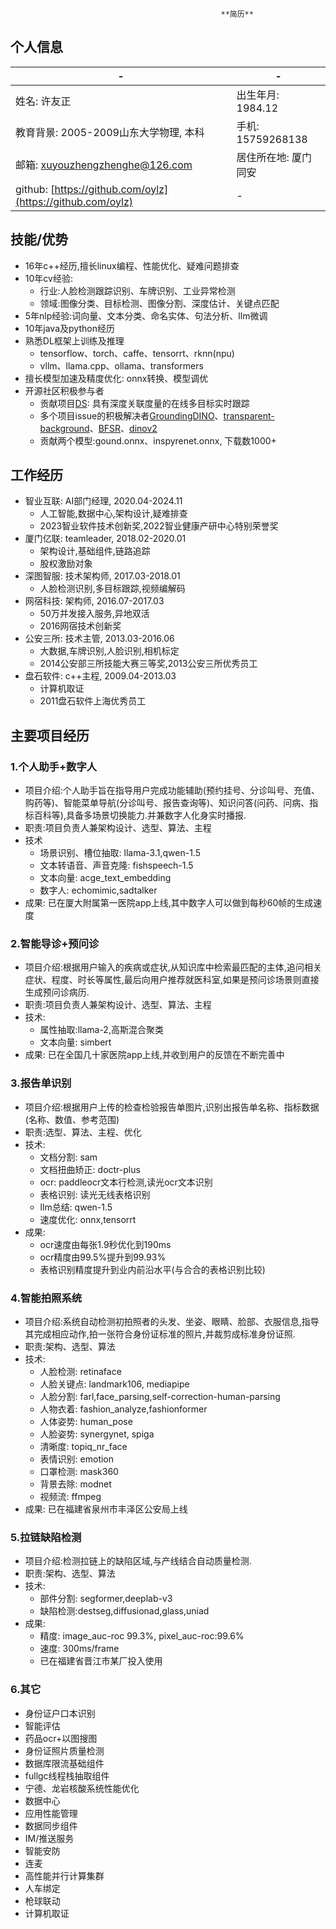                                                    **简历**

## 个人信息

-|-
-|-
姓名: 许友正|出生年月: 1984.12
教育背景: 2005-2009山东大学物理, 本科|手机: 15759268138
邮箱: xuyouzhengzhenghe@126.com|居住所在地: 厦门同安
github: [https://github.com/oylz](https://github.com/oylz)|-

## 技能/优势
* 16年c++经历,擅长linux编程、性能优化、疑难问题排查
* 10年cv经验:
    * 行业:人脸检测跟踪识别、车牌识别、工业异常检测
    * 领域:图像分类、目标检测、图像分割、深度估计、关键点匹配
* 5年nlp经验:词向量、文本分类、命名实体、句法分析、llm微调
* 10年java及python经历
* 熟悉DL框架上训练及推理
    * tensorflow、torch、caffe、tensorrt、rknn(npu)
    * vllm、llama.cpp、ollama、transformers
* 擅长模型加速及精度优化: onnx转换、模型调优
* 开源社区积极参与者
    * 贡献项目[DS](https://github.com/oylz/DS): 具有深度关联度量的在线多目标实时跟踪
    * 多个项目issue的积极解决者[GroundingDINO](https://github.com/IDEA-Research/GroundingDINO/issues/156#issuecomment-2324608395)、[transparent-background](https://github.com/plemeri/transparent-background/issues/13)、[BFSR](https://github.com/liyuantsao/BFSR/issues/1)、[dinov2](https://github.com/facebookresearch/dinov2/issues/19)
    * 贡献两个模型:gound.onnx、inspyrenet.onnx, 下载数1000+ 

## 工作经历

* 智业互联: AI部门经理, 2020.04-2024.11
    * 人工智能,数据中心,架构设计,疑难排查
    * 2023智业软件技术创新奖,2022智业健康产研中心特别荣誉奖
* 厦门亿联: teamleader, 2018.02-2020.01
    * 架构设计,基础组件,链路追踪
    * 股权激励对象
* 深图智服: 技术架构师, 2017.03-2018.01
    * 人脸检测识别,多目标跟踪,视频编解码
* 网宿科技: 架构师, 2016.07-2017.03
    * 50万并发接入服务,异地双活
    * 2016网宿技术创新奖
* 公安三所: 技术主管, 2013.03-2016.06
    * 大数据,车牌识别,人脸识别,相机标定
    * 2014公安部三所技能大赛三等奖,2013公安三所优秀员工
* 盘石软件: c++主程, 2009.04-2013.03
    * 计算机取证
    * 2011盘石软件上海优秀员工


## 主要项目经历

### 1.个人助手+数字人
* 项目介绍:个人助手旨在指导用户完成功能辅助(预约挂号、分诊叫号、充值、购药等)、智能菜单导航(分诊叫号、报告查询等)、知识问答(问药、问病、指标百科等),具备多场景切换能力.并兼数字人化身实时播报.
* 职责:项目负责人兼架构设计、选型、算法、主程
* 技术
    * 场景识别、槽位抽取: llama-3.1,qwen-1.5
    * 文本转语音、声音克隆: fishspeech-1.5
    * 文本向量: acge_text_embedding
    * 数字人: echomimic,sadtalker
* 成果: 已在厦大附属第一医院app上线,其中数字人可以做到每秒60帧的生成速度

### 2.智能导诊+预问诊
* 项目介绍:根据用户输入的疾病或症状,从知识库中检索最匹配的主体,追问相关症状、程度、时长等属性,最后向用户推荐就医科室,如果是预问诊场景则直接生成预问诊病历.
* 职责:项目负责人兼架构设计、选型、算法、主程
* 技术:
    * 属性抽取:llama-2,高斯混合聚类
    * 文本向量: simbert
* 成果: 已在全国几十家医院app上线,并收到用户的反馈在不断完善中

### 3.报告单识别
* 项目介绍:根据用户上传的检查检验报告单图片,识别出报告单名称、指标数据(名称、数值、参考范围)
* 职责:选型、算法、主程、优化
* 技术:
    * 文档分割: sam
    * 文档扭曲矫正: doctr-plus
    * ocr: paddleocr文本行检测,读光ocr文本识别
    * 表格识别: 读光无线表格识别
    * llm总结: qwen-1.5
    * 速度优化: onnx,tensorrt
* 成果:
    * ocr速度由每张1.9秒优化到190ms
    * ocr精度由99.5%提升到99.93%
    * 表格识别精度提升到业内前沿水平(与合合的表格识别比较)

### 4.智能拍照系统
* 项目介绍:系统自动检测初拍照者的头发、坐姿、眼睛、脸部、衣服信息,指导其完成相应动作,拍一张符合身份证标准的照片,并裁剪成标准身份证照.
* 职责:架构、选型、算法
* 技术:
    * 人脸检测: retinaface
    * 人脸关键点: landmark106, mediapipe
    * 人脸分割: farl,face_parsing,self-correction-human-parsing
    * 人物衣着: fashion_analyze,fashionformer
    * 人体姿势: human_pose
    * 人脸姿势: synergynet, spiga
    * 清晰度: topiq_nr_face
    * 表情识别: emotion
    * 口罩检测: mask360
    * 背景去除: modnet
    * 视频流: ffmpeg
* 成果: 已在福建省泉州市丰泽区公安局上线

### 5.拉链缺陷检测
* 项目介绍:检测拉链上的缺陷区域,与产线结合自动质量检测.
* 职责:架构、选型、算法
* 技术:
    * 部件分割: segformer,deeplab-v3
    * 缺陷检测:destseg,diffusionad,glass,uniad
* 成果:
    * 精度: image_auc-roc 99.3%, pixel_auc-roc:99.6%
    * 速度: 300ms/frame
    * 已在福建省晋江市某厂投入使用

### 6.其它
* 身份证户口本识别
* 智能评估
* 药品ocr+以图搜图
* 身份证照片质量检测
* 数据库限流基础组件
* fullgc线程栈抽取组件
* 宁德、龙岩核酸系统性能优化
* 数据中心
* 应用性能管理
* 数据同步组件
* IM/推送服务
* 智能安防
* 连麦
* 高性能并行计算集群
* 人车绑定
* 枪球联动
* 计算机取证









